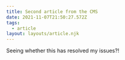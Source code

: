 ```yaml
---
title: Second article from the CMS
date: 2021-11-07T21:50:27.572Z
tags:
  - article
layout: layouts/article.njk
---
```

Seeing whether this has resolved my issues?!